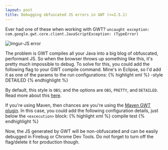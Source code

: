 ```yaml
---
layout: post
title: Debugging obfuscated JS errors in GWT (<=2.5.1)
---
```

Ever had one of these when working with GWT? `uncaught exception: com.google.gwt.core.client.JavaScriptException: (TypeError)`

![Imgur-JS error](http://i.imgur.com/UBrQDBC.png)

The problem is GWT compiles all your Java into a big blog of obfuscated, performant JS. So when the browser throws up something like this, it's pretty much impossible to debug. To solve for this, you could add the following flag to your GWT compile command. Mine&#39;s in Eclipse, so I&#39;d add it as one of the params to the run configurations:
{% highlight xml %}
-style DETAILED
{% endhighlight %}

By default, this style is `OBS`; and the options are `OBS`, `PRETTY`, and `DETAILED`. Read more about this [here](https://developers.google.com/web-toolkit/doc/1.6/FAQ_DebuggingAndCompiling#Why_is_my_GWT-generated_JavaScript_gibberish?).

If you're using Maven, then chances are you're using the [Maven GWT plugin](https://developers.google.com/web-toolkit/doc/1.6/FAQ_DebuggingAndCompiling#Why_is_my_GWT-generated_JavaScript_gibberish). In this case, you could add the following configuration details, just below the `<excecution>` block:
{% highlight xml %}
<executions>
    <execution>
        <goals>
            <goal>compile</goal>
            <goal>test</goal>
        </goals>
        <configuration>
            <style>DETAILED</style>
        </configuration>
    </execution>
</executions>
{% endhighlight %}

Now, the JS generated by GWT will be non-obfuscated and can be easily debugged in Firebug or Chrome Dev Tools. Do not forget to turn off the flag/delete it for production though.